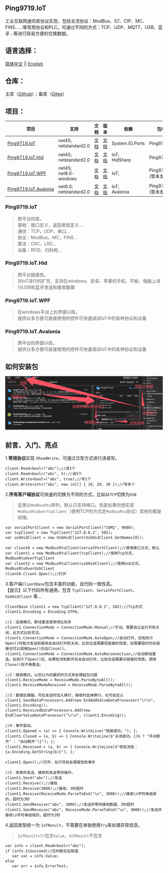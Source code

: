 ﻿
## Ping9719.IoT   
工业互联网通讯库协议实现，包括主流协议：ModBus、S7、CIP、MC、FINS......等常用协议和PLC。可通过不同的方式：TCP、UDP、MQTT、USB、蓝牙...等进行简易方便的交换数据。

## 语言选择：
[简体中文](README.md) || [English](README_en-US.md) 

## 仓库：
主库（[Github](https://github.com/ping9719/IoT)）；备库（[Gitee](https://gitee.com/ping9719/IoT)） 
 

## 项目：

| 项目     |  支持                      | 文档                                      | 版本                                     |依赖                  |包名（NuGet）                  |
|----------|----------------------------|-----------------------------------------------|----------------------------------------------|----------------------|-----------------------------|
| [Ping9719.IoT](#IoT)      | net45;</br>netstandard2.0  | [文档](Ping9719.IoT/docs/README.md)           |[文档](Ping9719.IoT/docs/VERSION.md)          | System.IO.Ports      |Ping9719.IoT                 |
| [Ping9719.IoT.Hid](#Hid)      | net45;</br>netstandard2.0  | [文档](Ping9719.IoT.Hid/docs/README.md)       |[文档](Ping9719.IoT.Hid/docs/VERSION.md)      | IoT;</br>HidSharp    |Ping9719.IoT.Hid             | 
| [Ping9719.IoT.WPF](#WPF)      | net45;</br>net8.0-windows  | [文档](Ping9719.IoT.WPF/docs/README.md)       |[文档](Ping9719.IoT.WPF/docs/VERSION.md)      | IoT;                 |Ping9719.IoT.WPF </br>(暂未发布)   | 
| [Ping9719.IoT.Avalonia](#Avalonia) | net8.0;</br>netstandard2.0 | [文档](Ping9719.IoT.Avalonia/docs/README.md)  |[文档](Ping9719.IoT.Avalonia/docs/VERSION.md) | IoT;</br>Avalonia    |Ping9719.IoT.Avalonia </br>(暂未发布) | 


### Ping9719.IoT  <a id="IoT"></a>
>跨平台的库。   
基础：接口定义，返回类型定义...   
通信：TCP，UDP，串口...   
协议：ModBus，MC，FINS...    
算法：CRC，LRC...    
设备：RFID，扫码枪...    


### Ping9719.IoT.Hid  <a id="Hid"></a>
>跨平台链接库。   
对IoT进行的扩充，支持在windows、安卓、苹果的手机、平板、电脑上进行USB和蓝牙发送和接收数据   

### Ping9719.IoT.WPF  <a id="WPF"></a>
>在windows平台上的界面UI库。   
提供众多方便可直接使用的控件可快速调试IoT中的各种协议和设备

### Ping9719.IoT.Avalonia  <a id="Avalonia"></a>
>跨平台的界面UI库。   
提供众多方便可直接使用的控件可快速调试IoT中的各种协议和设备

## 如何安装包
![](img/bao.png)

## 前言、入门、亮点
1.<b>常用协议</b>实现 `IReadWrite`，可通过泛型方式进行读或写。  
```CSharp
client.Read<bool>("abc");//读1个
client.Read<bool>("abc", 5);//读5个
client.Write<bool>("abc", true);//写1个
client.Write<int>("abc", new int[] { 10, 20, 30 });//写多个
```

2.<b>所有客户端协议</b>可快速的切换为不同的方式，比如从`TCP`切换为`USB` 
> 这里以`ModbusRtu`举列，默认只支持串口。但是如果你想实现`ModbusRtuOverTcpClient`（使用TCP的方式走`ModbusRtu`协议）其他的都是同理。 

```CSharp
var serialPortClient = new SerialPortClient("COM1", 9600);
var tcpClient = new TcpClient("127.0.0.1", 502);
var usbHidClient = new UsbHidClient(UsbHidClient.GetNames[0]);

var client0 = new ModbusRtuClient(serialPortClient);//使用串口方式，默认 
var client1 = new ModbusRtuClient(tcpClient);//使用Tcp方式，ModbusRtuOverTcpClient
var client2 = new ModbusRtuClient(usbHidClient);//使用Usb方式，ModbusRtuOverUsbClient
client0.Client.Open();//打开
```

3.客户端`ClientBase`包含丰富的功能，且代码一致性高。   
【提示】以下代码所有通用，包含 `TcpClient`、`SerialPortClient`、`UsbHidClient` 等...
```CSharp
ClientBase client1 = new TcpClient("127.0.0.1", 502);//Tcp方式
client1.Encoding = Encoding.UTF8;

//1：连接模式。断线重连使用得比较多
client1.ConnectionMode = ConnectionMode.Manual;//手动。需要自己去打开和关闭，此方式比较灵活。
client1.ConnectionMode = ConnectionMode.AutoOpen;//自动打开。没有执行Open()时每次发送和接收会自动打开和关闭，比较合适需要短链接的场景，如需要临时的长链接也可以调用Open()后在Close()。
client1.ConnectionMode = ConnectionMode.AutoReconnection;//自动断线重连。在执行了Open()后，如果检测到断开后会自动打开，比较合适需要长链接的场景。调用Close()将不再重连。

//2：接收模式。以您以为的最好的方式来处理粘包问题
client1.ReceiveMode = ReceiveMode.ParseByteAll();
client1.ReceiveModeReceived = ReceiveMode.ParseByteAll();

//3：数据处理器。可在发送时加入换行，接收时去掉换行，也可自定义
client1.SendDataProcessors.Add(new EndAddValueDataProcessor("\r\n", client1.Encoding));
client1.ReceivedDataProcessors.Add(new EndClearValueDataProcessor("\r\n", client1.Encoding));

//4：事件驱动。
client1.Opened = (a) => { Console.WriteLine("链接成功。"); };
client1.Closed = (a, b) => { Console.WriteLine($"关闭成功。{(b ? "手动断开" : "自动断开")}"); };
client1.Received = (a, b) => { Console.WriteLine($"收到消息：{a.Encoding.GetString(b)}"); };

client1.Open();//打开，在打开前处理属性和事件

//5：简单的发送、接收和发送等待操作。 
client1.Send("abc");//发送
client1.Receive();//接收
client1.Receive(3000);//接收，3秒超时
client1.Receive(ReceiveMode.ParseToEnd("\n", 3000));//接收\n字符串结尾的，超时为3秒 
client1.SendReceive("abc", 3000);//发送并等待接收数据，3秒超时
client1.SendReceive("abc", ReceiveMode.ParseToEnd("\n", 3000));//发送并接收\n字符串结尾的，超时为3秒 
```

4.返回类型统一为 `IoTResult`，不需要在单独使用`Try`来处理异常信息。
> `IoTResult<T>`包含`Value`，`IoTResult`不包含 
```CSharp
var info = client.Read<bool>("abc");
if (info.IsSucceed)//应判断后在取值
   var val = info.Value;
else
   var err = info.ErrorText;
```